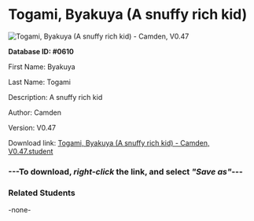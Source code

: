 # Togami, Byakuya (A snuffy rich kid)

<img src="Files/Togami, Byakuya (A snuffy rich kid).png" title="Togami, Byakuya (A snuffy rich kid) - Camden, V0.47">

**Database ID: #0610**

First Name: Byakuya

Last Name: Togami

Description: A snuffy rich kid

Author: Camden

Version: V0.47

Download link: <a href="https://raw.githubusercontent.com/Arbiter1223/Daigaku-Gurashi-Custom-Students/master/Files/Student Files/Togami%2C%20Byakuya%20(A%20snuffy%20rich%20kid)%20-%20Camden%2C%20V0.47.student">Togami, Byakuya (A snuffy rich kid) - Camden, V0.47.student</a>

### ---**To download, _right-click_ the link, and select _"Save as"_**---

### Related Students

-none-
